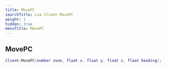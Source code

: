 ```yaml
---
title: MovePC
searchTitle: Lua Client MovePC
weight: 1
hidden: true
menuTitle: MovePC
---
```

## MovePC
```lua
Client:MovePC(number zone, float x, float y, float z, float heading); -- void
```